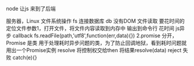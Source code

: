 node 让js 来到了后端

服务器，Linux 
文件系统操作 fs 
连接数据库 db
没有DOM 
文件读取 要花时间的 定位文件参数1，打开文件，将文件内容读取到内存中 输出到命令行
花时间 js异步 
callback
fs.readFile(path,'utf8',function(err,data){})
2.promise 
分开，Promise 是类 用于处理耗时异步问题的类，为了防止回调地狱，看到耗时问题就用出一个Promise实例
resolve 将控制权交给then 将结果resolve(data)
reject 失败 catch(e){}